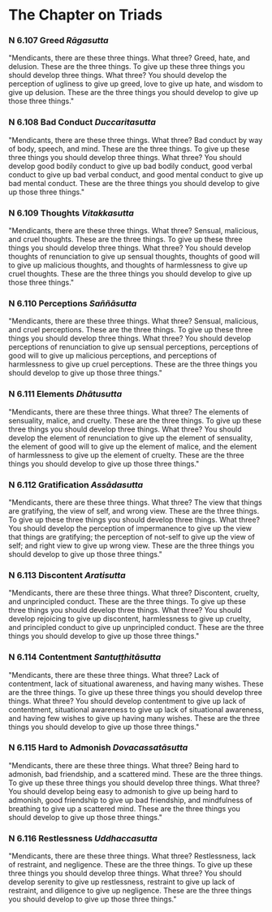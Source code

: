 # The Chapter on Triads

### N 6.107 Greed  *Rāgasutta*

"Mendicants, there are these three things. What three? Greed, hate, and
delusion. These are the three things. To give up these three things you
should develop three things. What three? You should develop the
perception of ugliness to give up greed, love to give up hate, and
wisdom to give up delusion. These are the three things you should
develop to give up those three things."

<!--pg-->
### N 6.108 Bad Conduct  *Duccaritasutta*

"Mendicants, there are these three things. What three? Bad conduct by
way of body, speech, and mind. These are the three things. To give up
these three things you should develop three things. What three? You
should develop good bodily conduct to give up bad bodily conduct, good
verbal conduct to give up bad verbal conduct, and good mental conduct to
give up bad mental conduct. These are the three things you should
develop to give up those three things."

<!--pg-->
### N 6.109 Thoughts  *Vitakkasutta*

"Mendicants, there are these three things. What three? Sensual,
malicious, and cruel thoughts. These are the three things. To give up
these three things you should develop three things. What three? You
should develop thoughts of renunciation to give up sensual thoughts,
thoughts of good will to give up malicious thoughts, and thoughts of
harmlessness to give up cruel thoughts. These are the three things you
should develop to give up those three things."

<!--pg-->
### N 6.110 Perceptions  *Saññāsutta*

"Mendicants, there are these three things. What three? Sensual,
malicious, and cruel perceptions. These are the three things. To give up
these three things you should develop three things. What three? You
should develop perceptions of renunciation to give up sensual
perceptions, perceptions of good will to give up malicious perceptions,
and perceptions of harmlessness to give up cruel perceptions. These are
the three things you should develop to give up those three things."

<!--pg-->
### N 6.111 Elements  *Dhātusutta*

"Mendicants, there are these three things. What three? The elements of
sensuality, malice, and cruelty. These are the three things. To give up
these three things you should develop three things. What three? You
should develop the element of renunciation to give up the element of
sensuality, the element of good will to give up the element of malice,
and the element of harmlessness to give up the element of cruelty. These
are the three things you should develop to give up those three things."

<!--pg-->
### N 6.112 Gratification  *Assādasutta*

"Mendicants, there are these three things. What three? The view that
things are gratifying, the view of self, and wrong view. These are the
three things. To give up these three things you should develop three
things. What three? You should develop the perception of impermanence to
give up the view that things are gratifying; the perception of not-self
to give up the view of self; and right view to give up wrong view. These
are the three things you should develop to give up those three things."

<!--pg-->
### N 6.113 Discontent  *Aratisutta*

"Mendicants, there are these three things. What three? Discontent,
cruelty, and unprincipled conduct. These are the three things. To give
up these three things you should develop three things. What three? You
should develop rejoicing to give up discontent, harmlessness to give up
cruelty, and principled conduct to give up unprincipled conduct. These
are the three things you should develop to give up those three things."

<!--pg-->
### N 6.114 Contentment  *Santuṭṭhitāsutta*

"Mendicants, there are these three things. What three? Lack of
contentment, lack of situational awareness, and having many wishes.
These are the three things. To give up these three things you should
develop three things. What three? You should develop contentment to give
up lack of contentment, situational awareness to give up lack of
situational awareness, and having few wishes to give up having many
wishes. These are the three things you should develop to give up those
three things."

<!--pg-->
### N 6.115 Hard to Admonish  *Dovacassatāsutta*

"Mendicants, there are these three things. What three? Being hard to
admonish, bad friendship, and a scattered mind. These are the three
things. To give up these three things you should develop three things.
What three? You should develop being easy to admonish to give up being
hard to admonish, good friendship to give up bad friendship, and
mindfulness of breathing to give up a scattered mind. These are the
three things you should develop to give up those three things."

<!--pg-->
### N 6.116 Restlessness  *Uddhaccasutta*

"Mendicants, there are these three things. What three? Restlessness,
lack of restraint, and negligence. These are the three things. To give
up these three things you should develop three things. What three? You
should develop serenity to give up restlessness, restraint to give up
lack of restraint, and diligence to give up negligence. These are the
three things you should develop to give up those three things."

